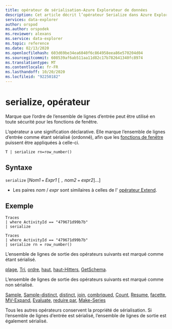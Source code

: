 ```yaml
---
title: opérateur de sérialisation-Azure Explorateur de données
description: Cet article décrit l’opérateur Serialize dans Azure Explorateur de données.
services: data-explorer
author: orspod
ms.author: orspodek
ms.reviewer: alexans
ms.service: data-explorer
ms.topic: reference
ms.date: 02/13/2020
ms.openlocfilehash: 603d69be34ea6040f6c864958eea86e570204d04
ms.sourcegitcommit: 608539af6ab511aa11d82c17b782641340fc8974
ms.translationtype: MT
ms.contentlocale: fr-FR
ms.lasthandoff: 10/20/2020
ms.locfileid: "92250182"
---
```

# <a name="serialize-operator"></a>serialize, opérateur

Marque que l’ordre de l’ensemble de lignes d’entrée peut être utilisé en toute sécurité pour les fonctions de fenêtre.

L’opérateur a une signification déclarative. Elle marque l’ensemble de lignes d’entrée comme étant sérialisé (ordonné), afin que les [fonctions de fenêtre](./windowsfunctions.md) puissent être appliquées à celle-ci.

```kusto
T | serialize rn=row_number()
```

## <a name="syntax"></a>Syntaxe

`serialize` [*Nom1* `=` *Expr1* [ `,` *nom2* `=` *expr2*]...]

* Les paires *nom* / *expr* sont similaires à celles de l' [opérateur Extend](./extendoperator.md).

## <a name="example"></a>Exemple

```kusto
Traces
| where ActivityId == "479671d99b7b"
| serialize

Traces
| where ActivityId == "479671d99b7b"
| serialize rn = row_number()
```

L’ensemble de lignes de sortie des opérateurs suivants est marqué comme étant sérialisé.

[plage](./rangeoperator.md), [Tri](./sortoperator.md), [ordre](./orderoperator.md), [haut](./topoperator.md), [haut-Hitters](./tophittersoperator.md), [GetSchema](./getschemaoperator.md).

L’ensemble de lignes de sortie des opérateurs suivants est marqué comme non sérialisé.

[Sample](./sampleoperator.md), [Sample-distinct](./sampledistinctoperator.md), [distinct](./distinctoperator.md), [join](./joinoperator.md), [combriqued](./topnestedoperator.md), [Count](./countoperator.md), [Resume](./summarizeoperator.md), [facette](./facetoperator.md), [MV-Expand](./mvexpandoperator.md), [Evaluate](./evaluateoperator.md), [reduire par](./reduceoperator.md), [Make-Series](./make-seriesoperator.md)

Tous les autres opérateurs conservent la propriété de sérialisation. Si l’ensemble de lignes d’entrée est sérialisé, l’ensemble de lignes de sortie est également sérialisé.
